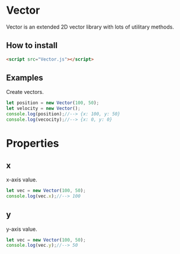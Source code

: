 # Vector
Vector is an extended 2D vector library with lots of utilitary methods.
## How to install
```html
<script src="Vector.js"></script>
```
## Examples
Create vectors.
```javascript
let position = new Vector(100, 50);
let velocity = new Vector();
console.log(position);//--> {x: 100, y: 50}
console.log(vecocity);//--> {x: 0, y: 0}
```
# Properties
## x
x-axis value.
```javascript
let vec = new Vector(100, 50);
console.log(vec.x);//--> 100
```
## y
y-axis value.
```javascript
let vec = new Vector(100, 50);
console.log(vec.y);//--> 50
```
